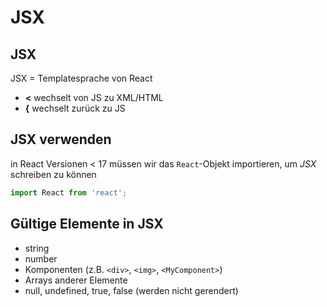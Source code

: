 # JSX

## JSX

JSX = Templatesprache von React

- **<** wechselt von JS zu XML/HTML
- **{** wechselt zurück zu JS

## JSX verwenden

in React Versionen < 17 müssen wir das `React`-Objekt importieren, um _JSX_ schreiben zu können

```js
import React from 'react';
```

## Gültige Elemente in JSX

- string
- number
- Komponenten (z.B. `<div>`, `<img>`, `<MyComponent>`)
- Arrays anderer Elemente
- null, undefined, true, false (werden nicht gerendert)
